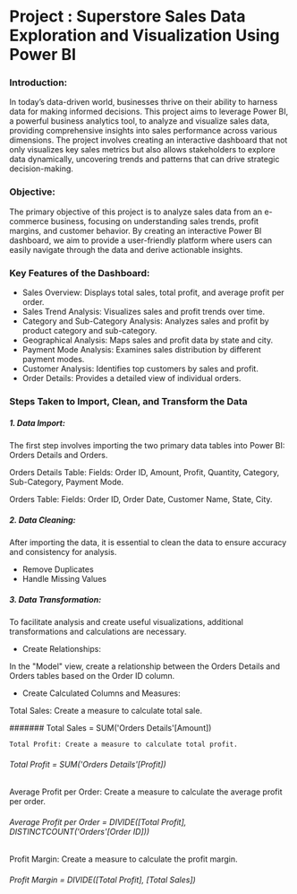 # Project : Superstore Sales Data Exploration and Visualization Using Power BI

### Introduction:
In today’s data-driven world, businesses thrive on their ability to harness data for making informed decisions. This project aims to leverage Power BI, a powerful business analytics tool, to analyze and visualize sales data, providing comprehensive insights into sales performance across various dimensions. The project involves creating an interactive dashboard that not only visualizes key sales metrics but also allows stakeholders to explore data dynamically, uncovering trends and patterns that can drive strategic decision-making.

### Objective:
The primary objective of this project is to analyze sales data from an e-commerce business, focusing on understanding sales trends, profit margins, and customer behavior. By creating an interactive Power BI dashboard, we aim to provide a user-friendly platform where users can easily navigate through the data and derive actionable insights.

### Key Features of the Dashboard:
- Sales Overview: Displays total sales, total profit, and average profit per order.
- Sales Trend Analysis: Visualizes sales and profit trends over time.
- Category and Sub-Category Analysis: Analyzes sales and profit by product category and sub-category.
- Geographical Analysis: Maps sales and profit data by state and city.
- Payment Mode Analysis: Examines sales distribution by different payment modes.
- Customer Analysis: Identifies top customers by sales and profit.
- Order Details: Provides a detailed view of individual orders.

### Steps Taken to Import, Clean, and Transform the Data

##### 1. Data Import:
The first step involves importing the two primary data tables into Power BI: Orders Details and Orders.<br>

Orders Details Table:
Fields: Order ID, Amount, Profit, Quantity, Category, Sub-Category, Payment Mode.<br>

Orders Table:
Fields: Order ID, Order Date, Customer Name, State, City.

##### 2. Data Cleaning:
After importing the data, it is essential to clean the data to ensure accuracy and consistency for analysis.

- Remove Duplicates
- Handle Missing Values

##### 3. Data Transformation:
To facilitate analysis and create useful visualizations, additional transformations and calculations are necessary.

- Create Relationships:

In the "Model" view, create a relationship between the Orders Details and Orders tables based on the Order ID column.

- Create Calculated Columns and Measures:

Total Sales: Create a measure to calculate total sale.

####### Total Sales = SUM('Orders Details'[Amount])

```
Total Profit: Create a measure to calculate total profit.
```

###### Total Profit = SUM('Orders Details'[Profit])

Average Profit per Order: Create a measure to calculate the average profit per order.

###### Average Profit per Order = DIVIDE([Total Profit], DISTINCTCOUNT('Orders'[Order ID]))

Profit Margin: Create a measure to calculate the profit margin.

###### Profit Margin = DIVIDE([Total Profit], [Total Sales])

  

